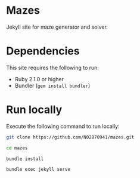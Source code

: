 # Mazes
Jekyll site for maze generator and solver.

# Dependencies
This site requires the following to run:

* Ruby 2.1.0 or higher
* Bundler (`gem install bundler`)

# Run locally
Execute the following command to run locally:

```bash
git clone https://github.com/N02870941/mazes.git

cd mazes

bundle install

bundle exec jekyll serve
```
